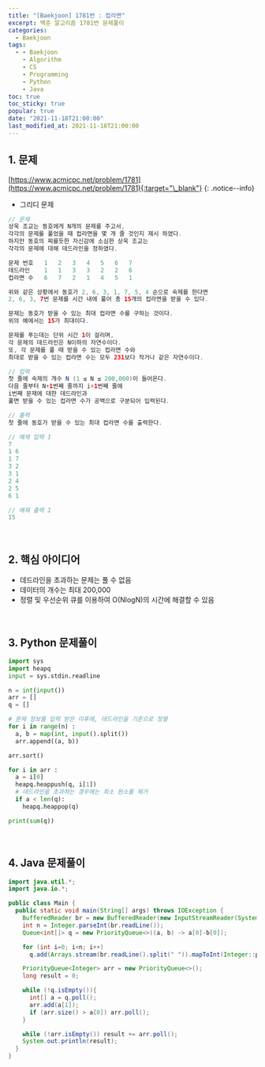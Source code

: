 ```yaml
---
title: "[Baekjoon] 1781번 : 컵라면"
excerpt: 백준 알고리즘 1781번 문제풀이
categories:
  - Baekjoon
tags:
  - - Baekjoon
    - Algorithm
    - CS
    - Programming
    - Python
    - Java
toc: true
toc_sticky: true
popular: true
date: "2021-11-18T21:00:00"
last_modified_at: 2021-11-18T21:00:00
---
```


## 1. 문제

[https://www.acmicpc.net/problem/1781](https://www.acmicpc.net/problem/1781){:target="\_blank"}
{: .notice--info}

- 그리디 문제

```java
// 문제
상욱 조교는 동호에게 N개의 문제를 주고서,
각각의 문제를 풀었을 때 컵라면을 몇 개 줄 것인지 제시 하였다.
하지만 동호의 찌를듯한 자신감에 소심한 상욱 조교는
각각의 문제에 대해 데드라인을 정하였다.

문제 번호	1	2	3	4	5	6	7
데드라인	1	1	3	3	2	2	6
컵라면 수	6	7	2	1	4	5	1

위와 같은 상황에서 동호가 2, 6, 3, 1, 7, 5, 4 순으로 숙제를 한다면
2, 6, 3, 7번 문제를 시간 내에 풀어 총 15개의 컵라면을 받을 수 있다.

문제는 동호가 받을 수 있는 최대 컵라면 수를 구하는 것이다.
위의 예에서는 15가 최대이다.

문제를 푸는데는 단위 시간 1이 걸리며,
각 문제의 데드라인은 N이하의 자연수이다.
또, 각 문제를 풀 때 받을 수 있는 컵라면 수와
최대로 받을 수 있는 컵라면 수는 모두 231보다 작거나 같은 자연수이다.

// 입력
첫 줄에 숙제의 개수 N (1 ≤ N ≤ 200,000)이 들어온다.
다음 줄부터 N+1번째 줄까지 i+1번째 줄에
i번째 문제에 대한 데드라인과
풀면 받을 수 있는 컵라면 수가 공백으로 구분되어 입력된다.

// 출력
첫 줄에 동호가 받을 수 있는 최대 컵라면 수를 출력한다.

// 예제 입력 1
7
1 6
1 7
3 2
3 1
2 4
2 5
6 1

// 예제 출력 1
15
```

<br>

## 2. 핵심 아이디어

- 데드라인을 초과하는 문제는 풀 수 없음
- 데이터의 개수는 최대 200,000
- 정렬 및 우선순위 큐를 이용하여 O(NlogN)의 시간에 해결할 수 있음

<br>

## 3. Python 문제풀이

```python
import sys
import heapq
input = sys.stdin.readline

n = int(input())
arr = []
q = []

# 문제 정보를 입력 받은 이후에, 데드라인을 기준으로 정렬
for i in range(n) :
  a, b = map(int, input().split())
  arr.append((a, b))

arr.sort()

for i in arr :
  a = i[0]
  heapq.heappush(q, i[1])
  # 데드라인을 초과하는 경우에는 최소 원소를 제거
  if a < len(q):
    heapq.heappop(q)

print(sum(q))
```

<br>

## 4. Java 문제풀이

```java
import java.util.*;
import java.io.*;

public class Main {
  public static void main(String[] args) throws IOException {
    BufferedReader br = new BufferedReader(new InputStreamReader(System.in));
    int n = Integer.parseInt(br.readLine());
    Queue<int[]> q = new PriorityQueue<>((a, b) -> a[0]-b[0]);

    for (int i=0; i<n; i++)
      q.add(Arrays.stream(br.readLine().split(" ")).mapToInt(Integer::parseInt).toArray());

    PriorityQueue<Integer> arr = new PriorityQueue<>();
    long result = 0;

    while (!q.isEmpty()){
      int[] a = q.poll();
      arr.add(a[1]);
      if (arr.size() > a[0]) arr.poll();
    }

    while (!arr.isEmpty()) result += arr.poll();
    System.out.println(result);
  }
}
```
